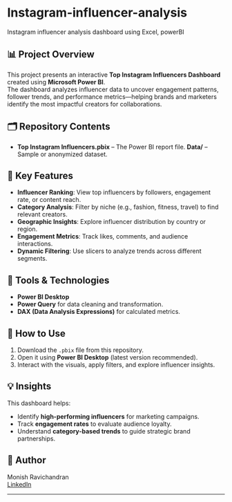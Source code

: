 # Instagram-influencer-analysis
Instagram influencer analysis dashboard using Excel, powerBI 

## 📊 Project Overview
This project presents an interactive **Top Instagram Influencers Dashboard** created using **Microsoft Power BI**.  
The dashboard analyzes influencer data to uncover engagement patterns, follower trends, and performance metrics—helping brands and marketers identify the most impactful creators for collaborations.

## 🗂️ Repository Contents
- **Top Instagram Influencers.pbix** – The Power BI report file.
**Data/** – Sample or anonymized dataset.

## 🚀 Key Features
- **Influencer Ranking**: View top influencers by followers, engagement rate, or content reach.
- **Category Analysis**: Filter by niche (e.g., fashion, fitness, travel) to find relevant creators.
- **Geographic Insights**: Explore influencer distribution by country or region.
- **Engagement Metrics**: Track likes, comments, and audience interactions.
- **Dynamic Filtering**: Use slicers to analyze trends across different segments.

## 🧰 Tools & Technologies
- **Power BI Desktop**
- **Power Query** for data cleaning and transformation.
- **DAX (Data Analysis Expressions)** for calculated metrics.

## 🔗 How to Use
1. Download the `.pbix` file from this repository.
2. Open it using **Power BI Desktop** (latest version recommended).
3. Interact with the visuals, apply filters, and explore influencer insights.

## 💡 Insights
This dashboard helps:
- Identify **high-performing influencers** for marketing campaigns.
- Track **engagement rates** to evaluate audience loyalty.
- Understand **category-based trends** to guide strategic brand partnerships.

## 👤 Author
Monish Ravichandran  
[LinkedIn](www.linkedin.com/in/monish-r-997a35237)

---
